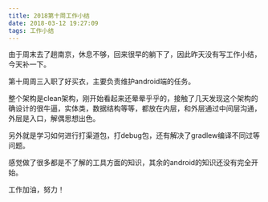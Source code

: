 ```yaml
---
title: 2018第十周工作小结
date: 2018-03-12 19:27:09
tags: 工作小结
---
```


由于周末去了趟南京，休息不够，回来很早的躺下了，因此昨天没有写工作小结，今天补一下。

第十周周三入职了好买衣，主要负责维护android端的任务。

整个架构是clean架构，刚开始看起来还晕晕乎乎的，接触了几天发现这个架构的确设计的很牛逼，实体类，数据结构等等，都放在内层，和外层通过中间层沟通，外层是入口，解偶思想出色。

另外就是学习如何进行打渠道包，打debug包，还有解决了gradlew编译不同过等问题。

感觉做了很多都是不了解的工具方面的知识，其余的android的知识还没有完全开始。

工作加油，努力！
